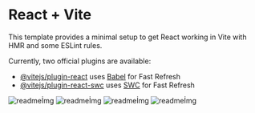 # React + Vite

This template provides a minimal setup to get React working in Vite with HMR and some ESLint rules.

Currently, two official plugins are available:

- [@vitejs/plugin-react](https://github.com/vitejs/vite-plugin-react/blob/main/packages/plugin-react/README.md) uses [Babel](https://babeljs.io/) for Fast Refresh
- [@vitejs/plugin-react-swc](https://github.com/vitejs/vite-plugin-react-swc) uses [SWC](https://swc.rs/) for Fast Refresh


![readmeİmg]("./readmeimg/img1.png")
![readmeİmg]("./readmeimg/img2.png")
![readmeİmg]("./readmeimg/img3.png")
![readmeİmg]("./readmeimg/img4.png")

